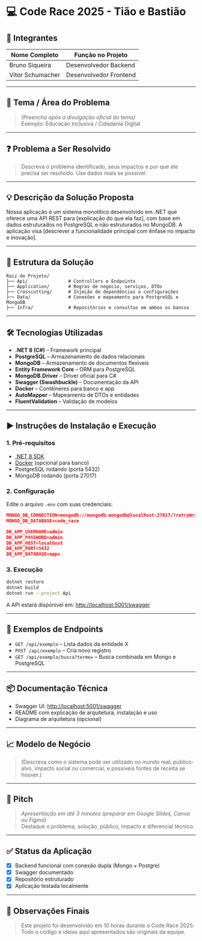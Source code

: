 # 💻 Code Race 2025 - Tião e Bastião

## 👥 Integrantes
| Nome Completo | Função no Projeto |
|---------------|-------------------|
|Bruno Siqueira| Desenvolvedor Backend|
|Vitor Schumacher| Desenvolvedor Frontend |

---

## 🎯 Tema / Área do Problema
> *(Preencha após a divulgação oficial do tema)*  
Exemplo: Educação Inclusiva / Cidadania Digital

---

## ❓ Problema a Ser Resolvido
> Descreva o problema identificado, seus impactos e por que ele precisa ser resolvido. Use dados reais se possível.

---

## 💡 Descrição da Solução Proposta
Nossa aplicação é um sistema monolítico desenvolvido em .NET que oferece uma API REST para [explicação do que ela faz], com base em dados estruturados no PostgreSQL e não estruturados no MongoDB. A aplicação visa [descrever a funcionalidade principal com ênfase no impacto e inovação].

---

## 🧱 Estrutura da Solução
```
Raiz do Projeto/
├── Api/               # Controllers e Endpoints
├── Application/       # Regras de negócio, serviços, DTOs
├── Crosscutting/      # Injeção de dependências e configurações
├── Data/              # Conexões e mapeamento para PostgreSQL e MongoDB
├── Infra/             # Repositórios e consultas em ambos os bancos
```
---

## 🛠 Tecnologias Utilizadas

- **.NET 8 (C#)** – Framework principal
- **PostgreSQL** – Armazenamento de dados relacionais
- **MongoDB** – Armazenamento de documentos flexíveis
- **Entity Framework Core** – ORM para PostgreSQL
- **MongoDB.Driver** – Driver oficial para C#
- **Swagger (Swashbuckle)** – Documentação da API
- **Docker** – Contêineres para banco e app
- **AutoMapper** – Mapeamento de DTOs e entidades
- **FluentValidation** – Validação de modelos

---

## ▶️ Instruções de Instalação e Execução

### 1. Pré-requisitos

- [.NET 8 SDK](https://dotnet.microsoft.com/en-us/download)
- [Docker](https://www.docker.com/) (opcional para banco)
- PostgreSQL rodando (porta 5432)
- MongoDB rodando (porta 27017)

### 2. Configuração

Edite o arquivo `.env` com suas credenciais:

```json
MONGO_DB_CONNECTION=mongodb://mongodb:mongodb@localhost:27017/?retryWrites=true&connectTimeoutMS=10000&authMechanism=SCRAM-SHA-256
MONGO_DB_DATABASE=code_race

DB_APP_USERNAME=admin
DB_APP_PASSWORD=admin
DB_APP_HOST=localhost
DB_APP_PORT=5432
DB_APP_DATABASE=apps
```

### 3. Execução

```bash
dotnet restore
dotnet build
dotnet run --project Api
```

A API estará disponível em: [http://localhost:5001/swagger](http://localhost:5001/swagger)

---

## 🧪 Exemplos de Endpoints

- `GET /api/exemplo` – Lista dados da entidade X
- `POST /api/exemplo` – Cria novo registro
- `GET /api/exemplo/busca?termo=` – Busca combinada em Mongo e PostgreSQL

---

## 📦 Documentação Técnica

- Swagger UI: [http://localhost:5001/swagger](http://localhost:5001/swagger)
- README com explicação de arquitetura, instalação e uso
- Diagrama de arquitetura (opcional)

---

## 📈 Modelo de Negócio

> (Descreva como o sistema pode ser utilizado no mundo real, público-alvo, impacto social ou comercial, e possíveis fontes de receita se houver.)

---

## 📣 Pitch

> *Apresentação em até 3 minutos (preparar em Google Slides, Canva ou Figma)*  
Destaque o problema, solução, público, impacto e diferencial técnico.

---

## ✅ Status da Aplicação

- [x] Backend funcional com conexão dupla (Mongo + Postgre)
- [x] Swagger documentado
- [x] Repositório estruturado
- [x] Aplicação testada localmente

---

## 🏁 Observações Finais

> Este projeto foi desenvolvido em 10 horas durante o Code Race 2025. Todo o código e ideias aqui apresentados são originais da equipe.

